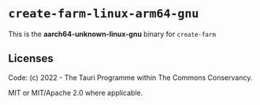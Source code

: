 # `create-farm-linux-arm64-gnu`

This is the **aarch64-unknown-linux-gnu** binary for `create-farm`

## Licenses
Code: (c) 2022 - The Tauri Programme within The Commons Conservancy.

MIT or MIT/Apache 2.0 where applicable.